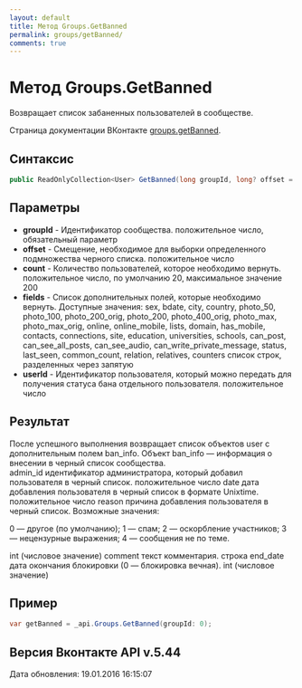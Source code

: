 ```yaml
---
layout: default
title: Метод Groups.GetBanned
permalink: groups/getBanned/
comments: true
---
```

# Метод Groups.GetBanned
Возвращает список забаненных пользователей в сообществе.

Страница документации ВКонтакте [groups.getBanned](https://vk.com/dev/groups.getBanned).

## Синтаксис
``` csharp
public ReadOnlyCollection<User> GetBanned(long groupId, long? offset = null, long? count = null, GroupsFields fields = null, long? userId = null)
```

## Параметры
+ **groupId** - Идентификатор сообщества. положительное число, обязательный параметр
+ **offset** - Смещение, необходимое для выборки определенного подмножества черного списка. положительное число
+ **count** - Количество пользователей, которое необходимо вернуть. положительное число, по умолчанию 20, максимальное значение 200
+ **fields** - Список дополнительных полей, которые необходимо вернуть. 
Доступные значения: sex, bdate, city, country, photo_50, photo_100, photo_200_orig, photo_200, photo_400_orig, photo_max, photo_max_orig, online, online_mobile, lists, domain, has_mobile, contacts, connections, site, education, universities, schools, can_post, can_see_all_posts, can_see_audio, can_write_private_message, status, last_seen, common_count, relation, relatives, counters список строк, разделенных через запятую
+ **userId** - Идентификатор пользователя, который можно передать для получения статуса бана отдельного пользователя. положительное число

## Результат
После успешного выполнения возвращает список объектов user с дополнительным полем ban_info. 
Объект ban_info — информация о внесении в черный список сообщества.  
admin_id идентификатор администратора, который добавил пользователя в черный список. 
 положительное число date дата добавления пользователя в черный список в формате Unixtime. 
 положительное число reason причина добавления пользователя в черный список. Возможные значения: 

0 — другое (по умолчанию); 
1 — спам; 
2 — оскорбление участников; 
3 — нецензурные выражения; 
4 — сообщения не по теме. 

 int (числовое значение) comment текст комментария. 
 строка end_date дата окончания блокировки (0 — блокировка вечная). 
 int (числовое значение)

## Пример
``` csharp
var getBanned = _api.Groups.GetBanned(groupId: 0);
```

## Версия Вконтакте API v.5.44
Дата обновления: 19.01.2016 16:15:07
